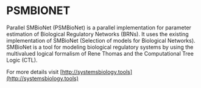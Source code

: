 # PSMBIONET
Parallel SMBioNet (PSMBioNet) is a parallel implementation for parameter estimation of Biological Regulatory Networks (BRNs). It uses the existing implementation of SMBioNet (Selection of models for Biological Networks). SMBioNet is a tool for modeling biological regulatory systems by using the multivalued logical formalism of Rene Thomas and the Computational Tree Logic (CTL).

For more details visit [http://systemsbiology.tools](http://systemsbiology.tools)
